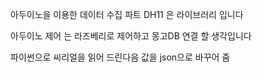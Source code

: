 아두이노을 이용한 데이터 수집 파트 DH11 은 라이브러리 입니다

아두이노 제어 는 라즈베리로 제어하고 몽고DB 연결 할 생각입니다

파이썬으로 씨리얼을 읽어 드린다음 값을 json으로 바꾸어 줌
